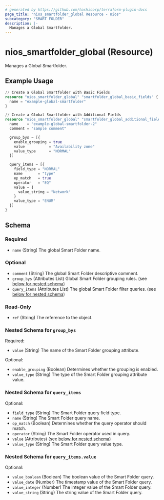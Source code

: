 ```yaml
---
# generated by https://github.com/hashicorp/terraform-plugin-docs
page_title: "nios_smartfolder_global Resource - nios"
subcategory: "SMART FOLDER"
description: |-
  Manages a Global Smartfolder.
---
```


# nios_smartfolder_global (Resource)

Manages a Global Smartfolder.

## Example Usage

```terraform
// Create a Global Smartfolder with Basic Fields
resource "nios_smartfolder_global" "smartfolder_global_basic_fields" {
  name = "example-global-smartfolder"
}

// Create a Global Smartfolder with Additional Fields
resource "nios_smartfolder_global" "smartfolder_global_additional_fields" {
  name    = "example-global-smartfolder-2"
  comment = "sample comment"

  group_bys = [{
    enable_grouping = true
    value           = "Availability zone"
    value_type      = "NORMAL"
  }]

  query_items = [{
    field_type = "NORMAL"
    name       = "type"
    op_match   = true
    operator   = "EQ"
    value = {
      value_string = "Network"
    }
    value_type = "ENUM"
  }]
}
```

<!-- schema generated by tfplugindocs -->
## Schema

### Required

- `name` (String) The global Smart Folder name.

### Optional

- `comment` (String) The global Smart Folder descriptive comment.
- `group_bys` (Attributes List) Global Smart Folder grouping rules. (see [below for nested schema](#nestedatt--group_bys))
- `query_items` (Attributes List) The global Smart Folder filter queries. (see [below for nested schema](#nestedatt--query_items))

### Read-Only

- `ref` (String) The reference to the object.

<a id="nestedatt--group_bys"></a>
### Nested Schema for `group_bys`

Required:

- `value` (String) The name of the Smart Folder grouping attribute.

Optional:

- `enable_grouping` (Boolean) Determines whether the grouping is enabled.
- `value_type` (String) The type of the Smart Folder grouping attribute value.


<a id="nestedatt--query_items"></a>
### Nested Schema for `query_items`

Optional:

- `field_type` (String) The Smart Folder query field type.
- `name` (String) The Smart Folder query name.
- `op_match` (Boolean) Determines whether the query operator should match.
- `operator` (String) The Smart Folder operator used in query.
- `value` (Attributes) (see [below for nested schema](#nestedatt--query_items--value))
- `value_type` (String) The Smart Folder query value type.

<a id="nestedatt--query_items--value"></a>
### Nested Schema for `query_items.value`

Optional:

- `value_boolean` (Boolean) The boolean value of the Smart Folder query.
- `value_date` (Number) The timestamp value of the Smart Folder query.
- `value_integer` (Number) The integer value of the Smart Folder query.
- `value_string` (String) The string value of the Smart Folder query.
